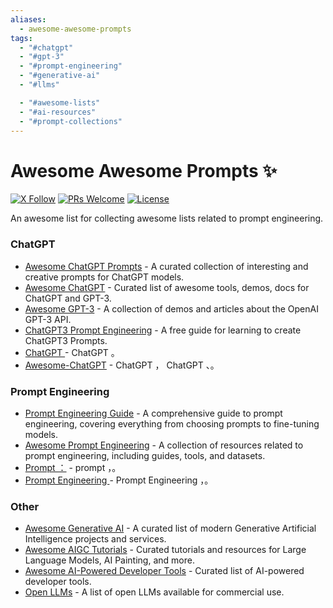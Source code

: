 ```yaml
---
aliases:
  - awesome-awesome-prompts
tags:
  - "#chatgpt"
  - "#gpt-3"
  - "#prompt-engineering"
  - "#generative-ai"
  - "#llms"

  - "#awesome-lists"
  - "#ai-resources"
  - "#prompt-collections"
---
```

# Awesome Awesome Prompts ✨

[![X Follow][x-image]][x-url]
[![PRs Welcome][pr-image]][pr-url]
[![License][license-image]][license-url]

An awesome list for collecting awesome lists related to prompt engineering.

### ChatGPT

- [Awesome ChatGPT Prompts](https://github.com/f/awesome-chatgpt-prompts) - A curated collection of interesting and creative prompts for ChatGPT models.
- [Awesome ChatGPT](https://github.com/humanloop/awesome-chatgpt) - Curated list of awesome tools, demos, docs for ChatGPT and GPT-3.
- [Awesome GPT-3](https://github.com/elyase/awesome-gpt3) - A collection of demos and articles about the OpenAI GPT-3 API.
- [ChatGPT3 Prompt Engineering](https://github.com/mattnigh/ChatGPT3-Free-Prompt-List) - A free guide for learning to create ChatGPT3 Prompts.
- [ChatGPT ](https://github.com/PlexPt/awesome-chatgpt-prompts-zh) -  ChatGPT 。
- [Awesome-ChatGPT](https://github.com/runningcheese/Awesome-ChatGPT) -  ChatGPT ， ChatGPT 、。

### Prompt Engineering

- [Prompt Engineering Guide](https://github.com/dair-ai/Prompt-Engineering-Guide) - A comprehensive guide to prompt engineering, covering everything from choosing prompts to fine-tuning models.
- [Awesome Prompt Engineering](https://github.com/promptslab/Awesome-Prompt-Engineering) - A collection of resources related to prompt engineering, including guides, tools, and datasets.
- [Prompt ：](https://github.com/prompt-engineering/prompt-patterns) -  prompt ，。
- [ Prompt Engineering ](https://github.com/thinkingjimmy/Learning-Prompt) -  Prompt Engineering ，。

### Other

- [Awesome Generative AI](https://github.com/steven2358/awesome-generative-ai) - A curated list of modern Generative Artificial Intelligence projects and services.
- [Awesome AIGC Tutorials](https://github.com/luban-agi/Awesome-AIGC-Tutorials) - Curated tutorials and resources for Large Language Models, AI Painting, and more.
- [Awesome AI-Powered Developer Tools](https://github.com/jamesmurdza/awesome-ai-devtools) - Curated list of AI-powered developer tools.
- [Open LLMs](https://github.com/eugeneyan/open-llms) - A list of open LLMs available for commercial use.

[x-image]: https://img.shields.io/badge/follow-ihuanluo-black?logo=x
[pr-image]: https://img.shields.io/badge/PRs-welcome-brightgreen.svg
[license-image]: https://img.shields.io/github/license/DukeLuo/awesome-awesome-prompts
[x-url]: https://twitter.com/ihuanluo
[pr-url]: https://github.com/DukeLuo/awesome-awesome-prompts/pulls
[license-url]: https://github.com/DukeLuo/awesome-awesome-prompts/blob/main/LICENSE
